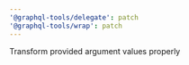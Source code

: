 ```yaml
---
'@graphql-tools/delegate': patch
'@graphql-tools/wrap': patch
---
```


Transform provided argument values properly
